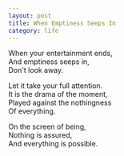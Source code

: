 ```yaml
---
layout: post
title: When Emptiness Seeps In
category: life
---
```


When your entertainment ends,  
And emptiness seeps in,  
Don't look away.

Let it take your full attention.  
It is the drama of the moment,  
Played against the nothingness  
Of everything.

On the screen of being,  
Nothing is assured,  
And everything is possible.
